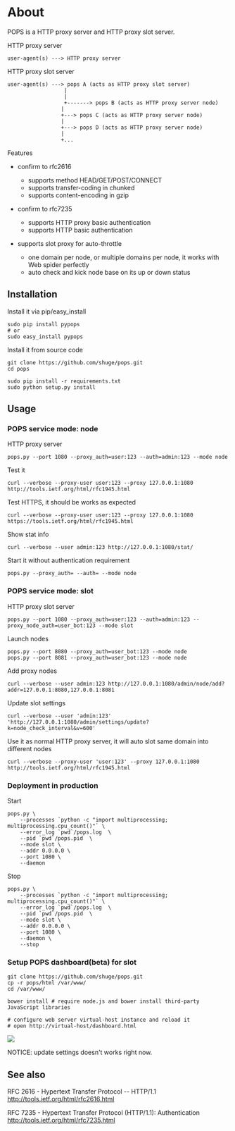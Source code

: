 # About

POPS is a HTTP proxy server and HTTP proxy slot server.


HTTP proxy server

    user-agent(s) ---> HTTP proxy server


HTTP proxy slot server

    user-agent(s) ---> pops A (acts as HTTP proxy slot server)
                      |
                      |
                      +-------> pops B (acts as HTTP proxy server node)
                     |
                     +---> pops C (acts as HTTP proxy server node)
                     |
                     +---> pops D (acts as HTTP proxy server node)
                     |
                     +...

Features

 - confirm to rfc2616
   - supports method HEAD/GET/POST/CONNECT
   - supports transfer-coding in chunked
   - supports content-encoding in gzip

 - confirm to rfc7235
   - supports HTTP proxy basic authentication
   - supports HTTP basic authentication

 - supports slot proxy for auto-throttle
    - one domain per node, or multiple domains per node, it works with Web spider perfectly
    - auto check and kick node base on its up or down status


## Installation


Install it via pip/easy_install

    sudo pip install pypops
    # or
    sudo easy_install pypops


Install it from source code

    git clone https://github.com/shuge/pops.git
    cd pops

    sudo pip install -r requirements.txt
    sudo python setup.py install


## Usage


### POPS service mode: node

HTTP proxy server

    pops.py --port 1080 --proxy_auth=user:123 --auth=admin:123 --mode node


Test it

    curl --verbose --proxy-user user:123 --proxy 127.0.0.1:1080 http://tools.ietf.org/html/rfc1945.html


Test HTTPS, it should be works as expected

    curl --verbose --proxy-user user:123 --proxy 127.0.0.1:1080 https://tools.ietf.org/html/rfc1945.html


Show stat info

    curl --verbose --user admin:123 http://127.0.0.1:1080/stat/


Start it without authentication requirement

    pops.py --proxy_auth= --auth= --mode node


### POPS service mode: slot

HTTP proxy slot server

    pops.py --port 1080 --proxy_auth=user:123 --auth=admin:123 --proxy_node_auth=user_bot:123 --mode slot


Launch nodes

    pops.py --port 8080 --proxy_auth=user_bot:123 --mode node
    pops.py --port 8081 --proxy_auth=user_bot:123 --mode node


Add proxy nodes

    curl --verbose --user admin:123 http://127.0.0.1:1080/admin/node/add?addr=127.0.0.1:8080,127.0.0.1:8081


Update slot settings

    curl --verbose --user 'admin:123' 'http://127.0.0.1:1080/admin/settings/update?k=node_check_interval&v=600'


Use it as normal HTTP proxy server, it will auto slot same domain into different nodes

    curl --verbose --proxy-user 'user:123' --proxy 127.0.0.1:1080 http://tools.ietf.org/html/rfc1945.html


### Deployment in production

Start

    pops.py \
        --processes `python -c "import multiprocessing; multiprocessing.cpu_count()"` \
        --error_log `pwd`/pops.log  \
        --pid `pwd`/pops.pid  \
        --mode slot \
        --addr 0.0.0.0 \
        --port 1080 \
        --daemon

Stop

    pops.py \
        --processes `python -c "import multiprocessing; multiprocessing.cpu_count()"` \
        --error_log `pwd`/pops.log  \
        --pid `pwd`/pops.pid  \
        --mode slot \
        --addr 0.0.0.0 \
        --port 1080 \
        --daemon \
        --stop


### Setup POPS dashboard(beta) for slot

    git clone https://github.com/shuge/pops.git
    cp -r pops/html /var/www/
    cd /var/www/

    bower install # require node.js and bower install third-party JavaScript libraries

    # configure web server virtual-host instance and reload it
    # open http://virtual-host/dashboard.html


![](https://raw.githubusercontent.com/shuge/pops/master/html/dashboard.gif)


NOTICE: update settings doesn't works right now.


## See also

RFC 2616 - Hypertext Transfer Protocol -- HTTP/1.1
http://tools.ietf.org/html/rfc2616.html

RFC 7235 - Hypertext Transfer Protocol (HTTP/1.1): Authentication
http://tools.ietf.org/html/rfc7235.html